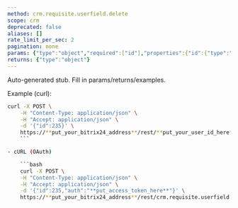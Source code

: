 ```yaml
---
method: crm.requisite.userfield.delete
scope: crm
deprecated: false
aliases: []
rate_limit_per_sec: 2
pagination: none
params: {"type":"object","required":["id"],"properties":{"id":{"type":"integer"}}}
returns: {"type":"object"}
---
```


Auto-generated stub. Fill in params/returns/examples.

Example (curl):

```bash
curl -X POST \
    -H "Content-Type: application/json" \
    -H "Accept: application/json" \
    -d '{"id":235}' \
    https://**put_your_bitrix24_address**/rest/**put_your_user_id_here**/**put_your_webbhook_here**/crm.requisite.userfield.delete
    ```

- cURL (OAuth) 

    ```bash
    curl -X POST \
    -H "Content-Type: application/json" \
    -H "Accept: application/json" \
    -d '{"id":235,"auth":"**put_access_token_here**"}' \
    https://**put_your_bitrix24_address**/rest/crm.requisite.userfield.delete
```
